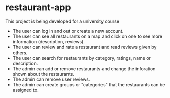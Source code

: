 # restaurant-app
This project is being developed for a university course

* The user can log in and out or create a new account.
* The user can see all restaurants on a map and click on one to see more information (description, reviews).
* The user can review and rate a restaurant and read reviews given by others.
* The user can search for restaurants by category, ratings, name or description.
* The admin can add or remove restaurants and change the inforation shown about the restaurants.
* The admin can remove user reviews.
* The admin can create groups or "categories" that the restaurants can be assigned to.

